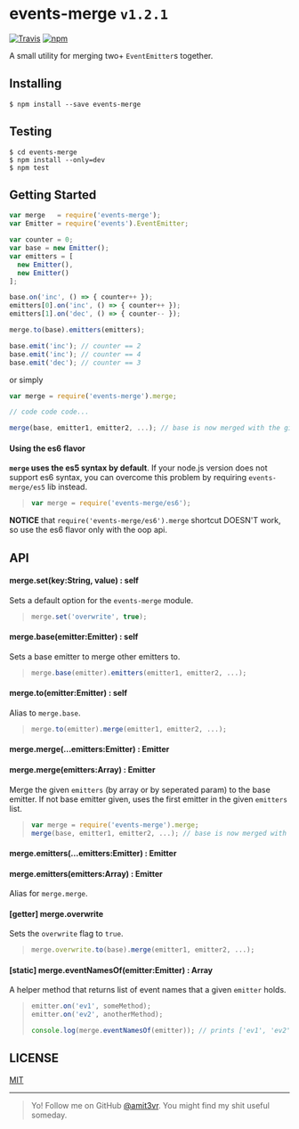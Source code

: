 # events-merge `v1.2.1`
[![Travis](https://img.shields.io/travis/amit3vr/events-merge.svg)](https://travis-ci.org/amit3vr/events-merge)
[![npm](https://img.shields.io/npm/dt/events-merge.svg?maxAge=2592000)](https://www.npmjs.com/package/events-merge)

A small utility for merging two+ `EventEmitter`s together.

## Installing
`$ npm install --save events-merge`

## Testing
`$ cd events-merge`  
`$ npm install --only=dev`  
`$ npm test`

## Getting Started
```javascript
var merge   = require('events-merge');
var Emitter = require('events').EventEmitter;

var counter = 0;
var base = new Emitter();
var emitters = [
  new Emitter(),
  new Emitter()
];

base.on('inc', () => { counter++ });
emitters[0].on('inc', () => { counter++ });
emitters[1].on('dec', () => { counter-- });

merge.to(base).emitters(emitters);

base.emit('inc'); // counter == 2
base.emit('inc'); // counter == 4
base.emit('dec'); // counter == 3
```

or simply

```javascript
var merge = require('events-merge').merge;

// code code code...

merge(base, emitter1, emitter2, ...); // base is now merged with the given emitters.
```


#### Using the es6 flavor
**`merge` uses the es5 syntax by default**.
If your node.js version does not support es6 syntax, you can overcome this problem by requiring `events-merge/es5` lib instead.  
> ```javascript
> var merge = require('events-merge/es6');
> ```

**NOTICE** that `require('events-merge/es6').merge` shortcut DOESN'T work, so use the es6 flavor only with the oop api. 

## API
#### merge.set(key:String, value) : self
Sets a default option for the `events-merge` module.  
> ```javascript
> merge.set('overwrite', true);
> ```

#### merge.base(emitter:Emitter) : self
Sets a base emitter to merge other emitters to.  
> ```javascript
> merge.base(emitter).emitters(emitter1, emitter2, ...);
> ```

#### merge.to(emitter:Emitter) : self
Alias to `merge.base`.  
> ```javascript
> merge.to(emitter).merge(emitter1, emitter2, ...);
> ```

#### merge.merge(...emitters:Emitter) : Emitter
#### merge.merge(emitters:Array<Emitter>) : Emitter
Merge the given `emitters` (by array or by seperated param) to the base emitter. If not base emitter given, uses the first emitter in the given `emitters` list.  
> ```javascript
> var merge = require('events-merge').merge;
> merge(base, emitter1, emitter2, ...); // base is now merged with the given emitters.
> ```

#### merge.emitters(...emitters:Emitter) : Emitter
#### merge.emitters(emitters:Array<Emitter>) : Emitter
Alias for `merge.merge`.

#### [getter] merge.overwrite
Sets the `overwrite` flag to `true`.
> ```javascript
> merge.overwrite.to(base).merge(emitter1, emitter2, ...);
> ```

#### [static] merge.eventNamesOf(emitter:Emitter) : Array<String>
A helper method that returns list of event names that a given `emitter` holds.
> ```javascript
> emitter.on('ev1', someMethod);
> emitter.on('ev2', anotherMethod);
>
> console.log(merge.eventNamesOf(emitter)); // prints ['ev1', 'ev2'].
> ```

## LICENSE
[MIT](https://github.com/amit3vr/events-merge/blob/master/LICENSE)

---

> Yo! Follow me on GitHub [@amit3vr](https://github.com/amit3vr). You might find my shit useful someday.